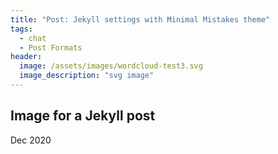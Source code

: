 ```yaml
---
title: "Post: Jekyll settings with Minimal Mistakes theme"
tags:
  - chat
  - Post Formats
header:
  image: /assets/images/wordcloud-test3.svg
  image_description: "svg image"
---
```

## Image for a Jekyll post
Dec 2020
